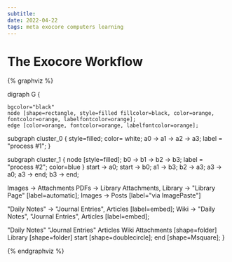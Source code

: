 ```yaml
---
subtitle:
date: 2022-04-22
tags: meta exocore computers learning
---
```


# The Exocore Workflow

{% graphviz %}


    
digraph G {

    bgcolor="black"
    node [shape=rectangle, style=filled fillcolor=black, color=orange, fontcolor=orange, labelfontcolor=orange];
    edge [color=orange, fontcolor=orange, labelfontcolor=orange];

  subgraph cluster_0 {
    style=filled;
    color= white;
    a0 -> a1 -> a2 -> a3;
    label = "process #1";
  }

  subgraph cluster_1 {
    node [style=filled];
    b0 -> b1 -> b2 -> b3;
    label = "process #2";
    color=blue
  }
  start -> a0;
  start -> b0;
  a1 -> b3;
  b2 -> a3;
  a3 -> a0;
  a3 -> end;
  b3 -> end;

  Images -> Attachments
  PDFs -> Library
  Attachments, Library -> "Library Page" [label=automatic];
  Images -> Posts [label="via ImagePaste"]

  "Daily Notes" -> "Journal Entries", Articles [label=embed];
  Wiki ->  "Daily Notes", "Journal Entries", Articles [label=embed];

  "Daily Notes"
  "Journal Entries"
  Articles
  Wiki
  Attachments [shape=folder]
  Library [shape=folder]
  start [shape=doublecircle];
  end [shape=Msquare];
}

{% endgraphviz %}
